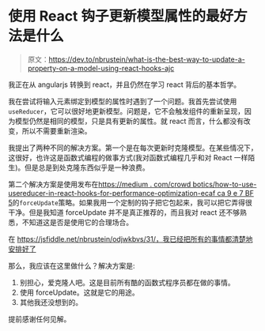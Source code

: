 # 使用 React 钩子更新模型属性的最好方法是什么

> 原文：<https://dev.to/nbrustein/what-is-the-best-way-to-update-a-property-on-a-model-using-react-hooks-ajc>

我正在从 angularjs 转换到 react，并且仍然在学习 react 背后的基本哲学。

我在尝试将输入元素绑定到模型的属性时遇到了一个问题。我首先尝试使用`useReducer`，它可以很好地更新模型。问题是，它不会触发组件的重新呈现，因为模型仍然是相同的模型，只是具有更新的属性。就 react 而言，什么都没有改变，所以不需要重新渲染。

我提出了两种不同的解决方案。第一个是在每次更新时克隆模型。在某些情况下，这很好，也许这是函数式编程的做事方式(我对函数式编程几乎和对 React 一样陌生)。但是总是到处克隆东西似乎是一种浪费。

第二个解决方案是使用发布在[https://medium . com/crowd botics/how-to-use-usereducer-in-react-hooks-for-performance-optimization-ecaf ca 9 e 7 BF 5](https://medium.com/crowdbotics/how-to-use-usereducer-in-react-hooks-for-performance-optimization-ecafca9e7bf5)的`forceUpdate`策略。如果我用一个定制的钩子把它包起来，我可以把它弄得很干净。但是我知道 forceUpdate 并不是真正推荐的，而且我对 react 还不够熟悉，不知道这是否是使用它的合理场合。

在 https://jsfiddle.net/nbrustein/odjwkbvs/31/，我已经把所有的事情都清楚地安排好了

那么，我应该在这里做什么？解决方案是:

1.  别担心，爱克隆人吧。这是目前所有酷的函数式程序员都在做的事情。
2.  使用 forceUpdate。这就是它的用途。
3.  其他我还没想到的。

提前感谢任何见解。